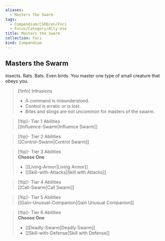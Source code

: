 ```yaml
---
aliases:
  - Masters the Swarm
tags:
  - Compendium/CSRD/en/Foci
  - Focus/Category/Ally-Use
title: Masters the Swarm
collection: Foci
kind: Compendium
---
```

## Masters the Swarm  
Insects. Rats. Bats. Even birds. You master one type of small creature that obeys you.  

>[!info] Intrusions  
>- A command is misunderstood.  
>- Control is erratic or is lost.  
>- Bites and stings are not uncommon for masters of the swarm.  


>[!tip]- Tier 1 Abilities  
> [[Influence-Swarm|Influence Swarm]]  


>[!tip]- Tier 2 Abilities  
> [[Control-Swarm|Control Swarm]]  


>[!tip]- Tier 3 Abilities  
> **Choose One**  
>- [[Living-Armor|Living Armor]]  
>- [[Skill-with-Attacks|Skill with Attacks]]  


>[!tip]- Tier 4 Abilities  
> [[Call-Swarm|Call Swarm]]  


>[!tip]- Tier 5 Abilities  
> [[Gain-Unusual-Companion|Gain Unusual Companion]]  


>[!tip]- Tier 6 Abilities  
> **Choose One**  
>- [[Deadly-Swarm|Deadly Swarm]]  
>- [[Skill-with-Defense|Skill with Defense]]